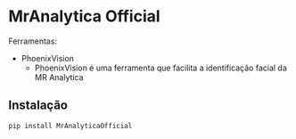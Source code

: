 # MrAnalytica Official

Ferramentas:
- PhoenixVision
    - PhoenixVision é uma ferramenta que facilita a identificação facial da MR Analytica

## Instalação

```bash
pip install MrAnalyticaOfficial
